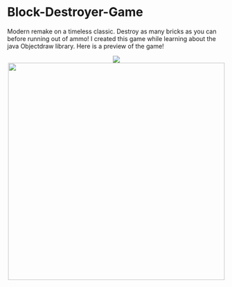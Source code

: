 # Block-Destroyer-Game
Modern remake on a timeless classic. Destroy as many bricks as you can before running out of ammo!
I created this game while learning about the java Objectdraw library. 
Here is a preview of the game!
<div align="center">
<kbd>
<img src="https://media.giphy.com/media/frLsTXeznzgN49d6CC/giphy.gif">
</kbd>
<kbd>
<img src="https://i.imgur.com/ynzenn4.png" width= 500px align="center">
</kbd>
<div>
